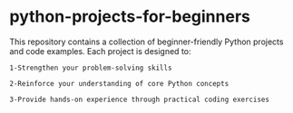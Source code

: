 # python-projects-for-beginners

This repository contains a collection of beginner-friendly Python projects and code examples. Each project is designed to:

    1-Strengthen your problem-solving skills

    2-Reinforce your understanding of core Python concepts

    3-Provide hands-on experience through practical coding exercises
